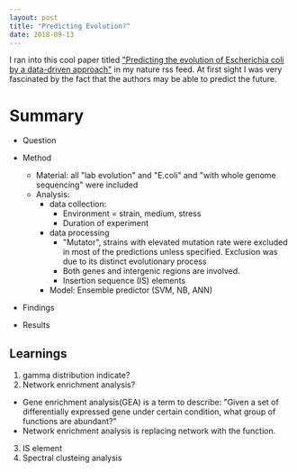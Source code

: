 ```yaml
---
layout: post
title: "Predicting Evolution?"
date: 2018-09-13
---
```

I ran into this cool paper titled ["Predicting the evolution of Escherichia coli by a data-driven approach"](10.1038/s41467-018-05807-z) in my nature rss feed.
At first sight I was very fascinated by the fact that the authors may be able to predict the future.

# Summary
- Question
- Method
    - Material: all "lab evolution" and "E.coli" and "with whole genome sequencing" were included
    - Analysis:
        - data collection:
            - Environment = strain, medium, stress
            - Duration of experiment
        - data processing
            - "Mutator", strains with elevated mutation rate were excluded in most of the predictions unless specified. Exclusion was due to its distinct evolutionary process
            - Both genes and intergenic regions are involved. 
            - Insertion sequence (IS) elements
        - Model: Ensemble predictor (SVM, NB, ANN)
    
- Findings
- Results

## Learnings
1. gamma distribution indicate?
2. Network enrichment analysis?
- Gene enrichment analysis(GEA) is a term to describe: "Given a set of differentially expressed gene under certain condition, what group of functions are abundant?"
- Network enrichment analysis is replacing network with the function.
3. IS element
4. Spectral clusteing analysis

